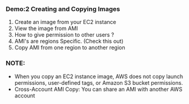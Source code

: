 ### Demo:2 Creating and Copying Images

1. Create an image from your EC2 instance 
2. View the image from AMI
3. How to give permission to other users ?
4. AMI's are regions Specific. (Check this out)
5. Copy AMI from one region to another region

### NOTE: 

  - When you copy an EC2 instance image, AWS does not copy launch permissions, user-defined tags, or Amazon S3 bucket permissions.
  - Cross-Account AMI Copy: You can share an AMI with another AWS account
